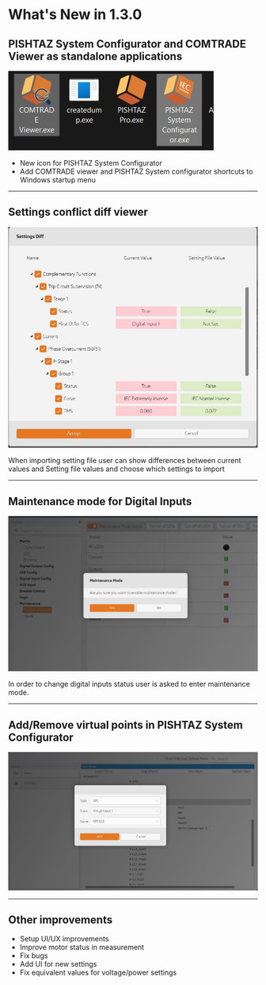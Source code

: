 # What's New in 1.3.0

## PISHTAZ System Configurator and COMTRADE Viewer as standalone applications

![Standalone Applications](../../images/release-notes/v1.3.0/standalone_app.jpg)

- New icon for PISHTAZ System Configurator
- Add COMTRADE viewer and PISHTAZ System configurator shortcuts to Windows startup menu

---

## Settings conflict diff viewer

![Settings Diff](../../images/release-notes/v1.3.0/settings_diff.jpg)

When importing setting file user can show differences between current values and Setting file values and choose which settings to import

---

## Maintenance mode for Digital Inputs

![Maintenance mode](../../images/release-notes/v1.3.0/maintenance_mode.jpg)

In order to change digital inputs status user is asked to enter maintenance mode. 

---

## Add/Remove virtual points in PISHTAZ System Configurator

![virtual points](../../images/release-notes/v1.3.0/virtual_points.jpg)

---


## Other improvements
- Setup UI/UX improvements
- Improve motor status in measurement
- Fix bugs 
- Add UI for new settings
- Fix equivalent values for voltage/power settings 
